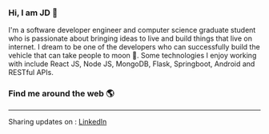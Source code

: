 ### Hi, I am JD  👋





I'm a software developer engineer and computer science graduate student who is passionate about bringing ideas to live and build things that live on internet.  I dream to be one of the developers who can successfully build the vehicle that can take people to moon 🚀. Some technologies I enjoy working with include React JS, Node JS, MongoDB, Flask, Springboot, Android and RESTful APIs.



### Find me around the web :earth_americas: 
--------------------------------------------------------------------------------------------------------------------------------------------------------------------
Sharing updates on : [LinkedIn](https://www.linkedin.com/in/handsomejd/)


